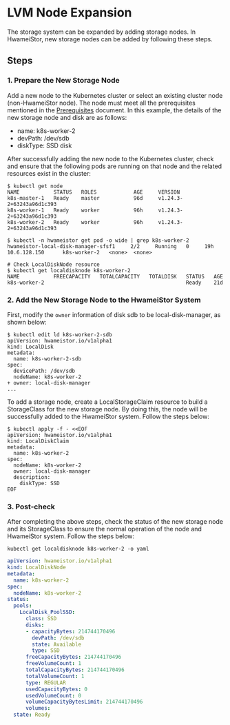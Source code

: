 # LVM Node Expansion

The storage system can be expanded by adding storage nodes. In HwameiStor, new storage nodes can be added by following these steps.

## Steps

### 1. Prepare the New Storage Node

Add a new node to the Kubernetes cluster or select an existing cluster node (non-HwameiStor node). The node must meet all the prerequisites mentioned in the [Prerequisites](../install/prereq.md) document. In this example, the details of the new storage node and disk are as follows:

- name: k8s-worker-2
- devPath: /dev/sdb
- diskType: SSD disk

After successfully adding the new node to the Kubernetes cluster, check and ensure that the following pods are running on that node and the related resources exist in the cluster:

```console
$ kubectl get node
NAME           STATUS   ROLES            AGE     VERSION
k8s-master-1   Ready    master           96d     v1.24.3-2+63243a96d1c393
k8s-worker-1   Ready    worker           96h     v1.24.3-2+63243a96d1c393
k8s-worker-2   Ready    worker           96h     v1.24.3-2+63243a96d1c393

$ kubectl -n hwameistor get pod -o wide | grep k8s-worker-2
hwameistor-local-disk-manager-sfsf1     2/2     Running   0     19h   10.6.128.150      k8s-worker-2   <none>  <none>

# Check LocalDiskNode resource
$ kubectl get localdisknode k8s-worker-2
NAME           FREECAPACITY   TOTALCAPACITY   TOTALDISK   STATUS   AGE
k8s-worker-2                                              Ready    21d
```

### 2. Add the New Storage Node to the HwameiStor System

First, modify the `owner` information of disk sdb to be local-disk-manager, as shown below:

```console
$ kubectl edit ld k8s-worker-2-sdb
apiVersion: hwameistor.io/v1alpha1
kind: LocalDisk
metadata:
  name: k8s-worker-2-sdb
spec:
  devicePath: /dev/sdb
  nodeName: k8s-worker-2
+ owner: local-disk-manager
...
```

To add a storage node, create a LocalStorageClaim resource to build a StorageClass for the new storage node. By doing this, the node will be successfully added to the HwameiStor system. Follow the steps below:

```console
$ kubectl apply -f - <<EOF
apiVersion: hwameistor.io/v1alpha1
kind: LocalDiskClaim
metadata:
  name: k8s-worker-2
spec:
  nodeName: k8s-worker-2
  owner: local-disk-manager
  description:
    diskType: SSD
EOF
```

### 3. Post-check

After completing the above steps, check the status of the new storage node and its StorageClass to ensure the normal operation of the node and HwameiStor system. Follow the steps below:

```shell
kubectl get localdisknode k8s-worker-2 -o yaml
```

```yaml
apiVersion: hwameistor.io/v1alpha1
kind: LocalDiskNode
metadata:
  name: k8s-worker-2
spec:
  nodeName: k8s-worker-2  
status:  
  pools:
    LocalDisk_PoolSSD:
      class: SSD
      disks:
      - capacityBytes: 214744170496
        devPath: /dev/sdb
        state: Available
        type: SSD
      freeCapacityBytes: 214744170496
      freeVolumeCount: 1     
      totalCapacityBytes: 214744170496
      totalVolumeCount: 1
      type: REGULAR
      usedCapacityBytes: 0
      usedVolumeCount: 0
      volumeCapacityBytesLimit: 214744170496
      volumes:
  state: Ready
```
